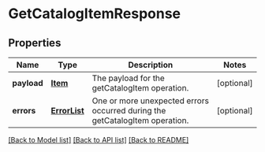 # GetCatalogItemResponse

## Properties
Name | Type | Description | Notes
------------ | ------------- | ------------- | -------------
**payload** | [**Item**](Item.md) | The payload for the getCatalogItem operation. | [optional] 
**errors** | [**ErrorList**](ErrorList.md) | One or more unexpected errors occurred during the getCatalogItem operation. | [optional] 

[[Back to Model list]](../README.md#documentation-for-models) [[Back to API list]](../README.md#documentation-for-api-endpoints) [[Back to README]](../README.md)


